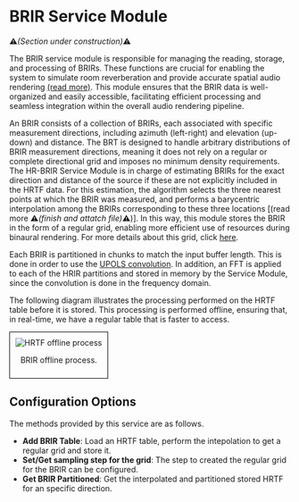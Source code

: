 # BRIR Service Module
:warning:*(Section under construction)*:warning:

The BRIR service module is responsible for managing the reading, storage, and processing of BRIRs. These functions are crucial for enabling the system to simulate room reverberation and provide accurate spatial audio rendering [(read more)](../environment-models/freefield-environment-model.md). This module ensures that the BRIR data is well-organized and easily accessible, facilitating efficient processing and seamless integration within the overall audio rendering pipeline.

An BRIR consists of a collection of BRIRs, each associated with specific measurement directions, including azimuth (left-right) and elevation (up-down) and distance. The BRT is designed to handle arbitrary distributions of BRIR measurement directions, meaning it does not rely on a regular or complete directional grid and imposes no minimum density requirements. The HR-BRIR Service Module is in charge of estimating BRIRs for the exact direction and distance of the source if these are not explicitly included in the HRTF data. For this estimation, the algorithm selects the three nearest points at which the BRIR was measured, and performs a barycentric interpolation among the BRIRs corresponding to these three locations [(read more :warning:*(finish and attatch file)*:warning:)]. In this way, this module stores the BRIR in the form of a regular grid, enabling more efficient use of resources during binaural rendering. For more details about this grid, click [here](../../assets/technical-report/SONICOM_TR3.1_BRT%20REGULAR%20GRID%20DISTRIBUTION%20OF%20POINTS%20IN%20THE%20SPHERE%20USED%20BY%20THE%20BRT.pdf). 


Each BRIR is partitioned in chunks to match the input buffer length. This is done in order to use the  [UPOLS convolution](../listener-models/hrtf-models/listener-acoustic-model-hrtf.md). In addition, an FFT is applied to each of the HRIR partitions and stored in memory by the Service Module, since the convolution is done in the frequency domain.

The following diagram illustrates the processing performed on the HRTF table before it is stored. This processing is performed offline, ensuring that, in real-time, we have a regular table that is faster to access.

<div style="border: 1px solid #000; padding: 10px; display: inline-block;">
    <img src="/BRT-Documentation/assets/BRIR_offlineProcess.png" alt="HRTF offline process" style="display: block; margin: 0 auto;">
    <p style="text-align: center;">BRIR offline process.</p>
</div>

## Configuration Options

The methods provided by this service are as follows.

- **Add BRIR Table**: Load an HRTF table, perform the intepolation to get a regular grid and store it.
- **Set/Get sampling step for the grid**: The step to created the regular grid for the BRIR can be configured.
- **Get BRIR Partitioned**: Get the interpolated and partitioned stored HRTF for an specific direction.
